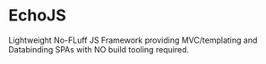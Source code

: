 # EchoJS
Lightweight No-FLuff JS Framework providing MVC/templating and Databinding SPAs with NO build tooling required.
